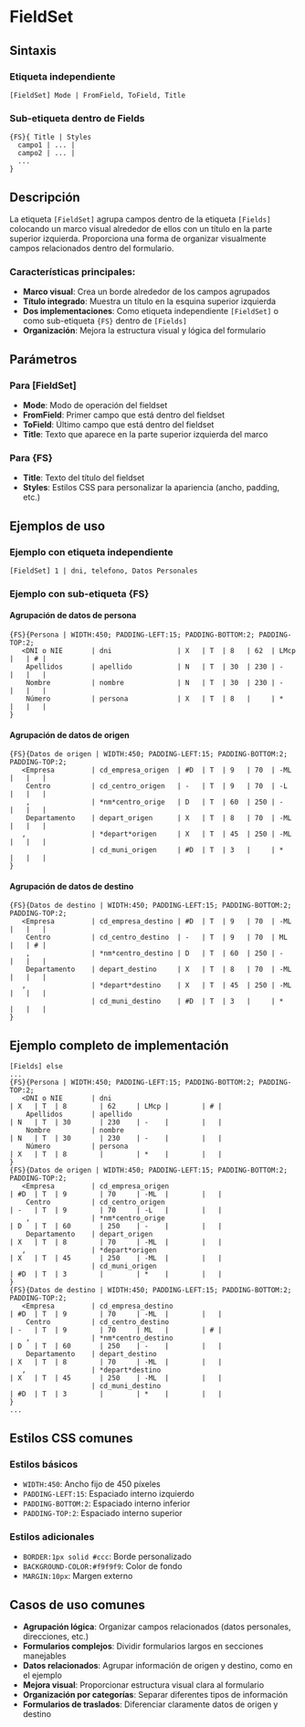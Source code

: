 # FieldSet

## Sintaxis

### Etiqueta independiente
```
[FieldSet] Mode | FromField, ToField, Title
```

### Sub-etiqueta dentro de Fields
```
{FS}{ Title | Styles
  campo1 | ... |
  campo2 | ... |
  ...
}
```

## Descripción

La etiqueta `[FieldSet]` agrupa campos dentro de la etiqueta `[Fields]` colocando un marco visual alrededor de ellos con un título en la parte superior izquierda. Proporciona una forma de organizar visualmente campos relacionados dentro del formulario.

### Características principales:
- **Marco visual**: Crea un borde alrededor de los campos agrupados
- **Título integrado**: Muestra un título en la esquina superior izquierda
- **Dos implementaciones**: Como etiqueta independiente `[FieldSet]` o como sub-etiqueta `{FS}` dentro de `[Fields]`
- **Organización**: Mejora la estructura visual y lógica del formulario

## Parámetros

### Para [FieldSet]
- **Mode**: Modo de operación del fieldset
- **FromField**: Primer campo que está dentro del fieldset
- **ToField**: Último campo que está dentro del fieldset  
- **Title**: Texto que aparece en la parte superior izquierda del marco

### Para {FS}
- **Title**: Texto del título del fieldset
- **Styles**: Estilos CSS para personalizar la apariencia (ancho, padding, etc.)

## Ejemplos de uso

### Ejemplo con etiqueta independiente
```
[FieldSet] 1 | dni, telefono, Datos Personales
```

### Ejemplo con sub-etiqueta {FS}

#### Agrupación de datos de persona
```
{FS}{Persona | WIDTH:450; PADDING-LEFT:15; PADDING-BOTTOM:2; PADDING-TOP:2;
   <DNI o NIE       | dni                | X   | T  | 8   | 62  | LMcp |   | # | 
    Apellidos       | apellido           | N   | T  | 30  | 230 | -    |   |   | 
    Nombre          | nombre             | N   | T  | 30  | 230 | -    |   |   | 
    Número          | persona            | X   | T  | 8   |     | *    |   |   | 
}
```

#### Agrupación de datos de origen
```
{FS}{Datos de origen | WIDTH:450; PADDING-LEFT:15; PADDING-BOTTOM:2; PADDING-TOP:2;
   <Empresa         | cd_empresa_origen  | #D  | T  | 9   | 70  | -ML  |   |   | 
    Centro          | cd_centro_origen   | -   | T  | 9   | 70  | -L   |   |   | 
    ,               | *nm*centro_orige   | D   | T  | 60  | 250 | -    |   |   | 
    Departamento    | depart_origen      | X   | T  | 8   | 70  | -ML  |   |   | 
   ,                | *depart*origen     | X   | T  | 45  | 250 | -ML  |   |   | 
                    | cd_muni_origen     | #D  | T  | 3   |     | *    |   |   | 
}
```

#### Agrupación de datos de destino
```
{FS}{Datos de destino | WIDTH:450; PADDING-LEFT:15; PADDING-BOTTOM:2; PADDING-TOP:2;
   <Empresa         | cd_empresa_destino | #D  | T  | 9   | 70  | -ML  |   |   | 
    Centro          | cd_centro_destino  | -   | T  | 9   | 70  | ML   |   | # | 
    ,               | *nm*centro_destino | D   | T  | 60  | 250 | -    |   |   | 
    Departamento    | depart_destino     | X   | T  | 8   | 70  | -ML  |   |   | 
   ,                | *depart*destino    | X   | T  | 45  | 250 | -ML  |   |   | 
                    | cd_muni_destino    | #D  | T  | 3   |     | *    |   |   | 
}
```

## Ejemplo completo de implementación
```
[Fields] else
...
{FS}{Persona | WIDTH:450; PADDING-LEFT:15; PADDING-BOTTOM:2; PADDING-TOP:2;
   <DNI o NIE       | dni                                                        | X   | T  | 8        | 62     | LMcp |        | # | 
    Apellidos       | apellido                                                   | N   | T  | 30       | 230    | -    |        |   | 
    Nombre          | nombre                                                     | N   | T  | 30       | 230    | -    |        |   | 
    Número          | persona                                                    | X   | T  | 8        |        | *    |        |   | 
}
{FS}{Datos de origen | WIDTH:450; PADDING-LEFT:15; PADDING-BOTTOM:2; PADDING-TOP:2;
   <Empresa         | cd_empresa_origen                                          | #D  | T  | 9        | 70     | -ML  |        |   | 
    Centro          | cd_centro_origen                                           | -   | T  | 9        | 70     | -L   |        |   | 
    ,               | *nm*centro_orige                                           | D   | T  | 60       | 250    | -    |        |   | 
    Departamento    | depart_origen                                              | X   | T  | 8        | 70     | -ML  |        |   | 
   ,                | *depart*origen                                             | X   | T  | 45       | 250    | -ML  |        |   | 
                    | cd_muni_origen                                             | #D  | T  | 3        |        | *    |        |   | 
}
{FS}{Datos de destino | WIDTH:450; PADDING-LEFT:15; PADDING-BOTTOM:2; PADDING-TOP:2;
   <Empresa         | cd_empresa_destino                                         | #D  | T  | 9        | 70     | -ML  |        |   | 
    Centro          | cd_centro_destino                                          | -   | T  | 9        | 70     | ML   |        | # | 
    ,               | *nm*centro_destino                                         | D   | T  | 60       | 250    | -    |        |   | 
    Departamento    | depart_destino                                             | X   | T  | 8        | 70     | -ML  |        |   | 
   ,                | *depart*destino                                            | X   | T  | 45       | 250    | -ML  |        |   | 
                    | cd_muni_destino                                            | #D  | T  | 3        |        | *    |        |   | 
}
...
```

## Estilos CSS comunes

### Estilos básicos
- `WIDTH:450`: Ancho fijo de 450 píxeles
- `PADDING-LEFT:15`: Espaciado interno izquierdo
- `PADDING-BOTTOM:2`: Espaciado interno inferior
- `PADDING-TOP:2`: Espaciado interno superior

### Estilos adicionales
- `BORDER:1px solid #ccc`: Borde personalizado
- `BACKGROUND-COLOR:#f9f9f9`: Color de fondo
- `MARGIN:10px`: Margen externo

## Casos de uso comunes

- **Agrupación lógica**: Organizar campos relacionados (datos personales, direcciones, etc.)
- **Formularios complejos**: Dividir formularios largos en secciones manejables
- **Datos relacionados**: Agrupar información de origen y destino, como en el ejemplo
- **Mejora visual**: Proporcionar estructura visual clara al formulario
- **Organización por categorías**: Separar diferentes tipos de información
- **Formularios de traslados**: Diferenciar claramente datos de origen y destino